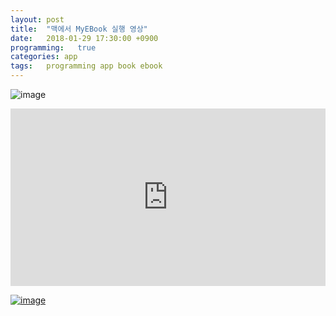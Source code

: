 ```yaml
---
layout: post
title:  "맥에서 MyEBook 실행 영상"
date:   2018-01-29 17:30:00 +0900
programming:   true
categories: app
tags:   programming app book ebook
---
```

![image](/assets/img/2018-01-29-myebook-mac-live.png)

<style>.embed-container { position: relative; padding-bottom: 56.25%; height: 0; overflow: hidden; max-width: 100%; } .embed-container iframe, .embed-container object, .embed-container embed { position: absolute; top: 0; left: 0; width: 100%; height: 100%; }</style><div class='embed-container'><iframe src='https://www.youtube.com/embed//QYJO2baTCLI' frameborder='0' allowfullscreen></iframe></div>

[![image](/assets/img/2018-01-22-myebook-01.png)](https://jacealan.github.io/2018-01-22-myebook-0-5.html)